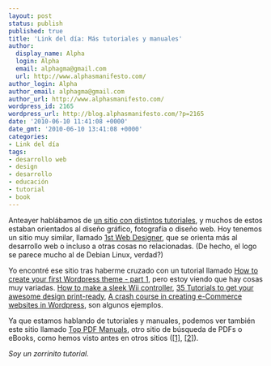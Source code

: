 ```yaml
---
layout: post
status: publish
published: true
title: 'Link del día: Más tutoriales y manuales'
author:
  display_name: Alpha
  login: Alpha
  email: alphagma@gmail.com
  url: http://www.alphasmanifesto.com/
author_login: Alpha
author_email: alphagma@gmail.com
author_url: http://www.alphasmanifesto.com/
wordpress_id: 2165
wordpress_url: http://blog.alphasmanifesto.com/?p=2165
date: '2010-06-10 11:41:08 +0000'
date_gmt: '2010-06-10 13:41:08 +0000'
categories:
- Link del día
tags:
- desarrollo web
- design
- desarrollo
- educación
- tutorial
- book
---
```


Anteayer hablábamos de [un sitio con distintos tutoriales](https://blog.alphasmanifesto.com/2010/06/08/link-del-dia-un-poco-de-teoria-del-color/), y muchos de estos estaban orientados al diseño gráfico, fotografía o diseño web. Hoy tenemos un sitio muy similar, llamado [1st Web Designer](http://www.1stwebdesigner.com/), que se orienta más al desarrollo web o incluso a otras cosas no relacionadas. (De hecho, el logo se parece mucho al de Debian Linux, verdad?)

Yo encontré ese sitio tras haberme cruzado con un tutorial llamado [How to create your first Wordpress theme - part 1](http://www.1stwebdesigner.com/tutorials/how-to-create-your-first-wordpress-theme-part-1/), pero estoy viendo que hay cosas muy variadas. [How to make a sleek Wii controller](http://www.1stwebdesigner.com/tutorials/how-to-create-a-sleek-wii-controller/), [35 Tutorials to get your awesome design print-ready](http://www.1stwebdesigner.com/tutorials/tutorials-design-print-ready/), [A crash course in creating e-Commerce websites in Wordpress](http://www.1stwebdesigner.com/tutorials/create-e-commerce-websites-wordpress/), son algunos ejemplos.

Ya que estamos hablando de tutoriales y manuales, podemos ver también este sitio llamado [Top PDF Manuals](http://top-pdf-manuals.com/), otro sitio de búsqueda de PDFs o eBooks, como hemos visto antes en otros sitios ([[1]](https://blog.alphasmanifesto.com/2010/04/22/link-del-dia-revolucion-de-texto/), [[2]](https://blog.alphasmanifesto.com/2009/08/24/link-del-dia-pdf-books/)).

_Soy un zorrinito tutorial._
